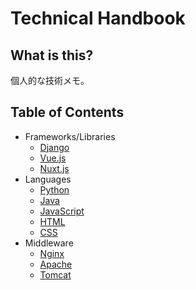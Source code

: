 # Technical Handbook

## What is this?
個人的な技術メモ。

## Table of Contents
- Frameworks/Libraries
  - [Django](documents/django.md)
  - [Vue.js](documents/vue.md)
  - [Nuxt.js](documents/nuxt.md)
- Languages
  - [Python](documents/python.md)
  - [Java](documents/java.md)
  - [JavaScript](documents/js.md)
  - [HTML](documents/html.md)
  - [CSS](documents/css.md)
- Middleware
  - [Nginx](documents/nginx.md)
  - [Apache](documents/apache.md)
  - [Tomcat](documents/tomcat.md)
